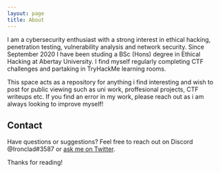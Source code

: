 ```yaml
---
layout: page
title: About
---
```


I am a cybersecurity enthusiast with a strong interest in ethical hacking, penetration testing, vulnerability analysis and network security. Since September 2020 I have been studing a BSc (Hons) degree in Ethical Hacking at Abertay University. I find myself regularly completing CTF challenges and partaking in TryHackMe learning rooms. 

This space acts as a repository for anything i find interesting and wish to post for public viewing such as uni work, proffesional projects, CTF writeups etc. If you find an error in my work, please reach out as i am always looking to improve myself!

## Contact

Have questions or suggestions? Feel free to reach out on Discord @Ironclad#3587 or [ask me on Twitter](https://twitter.com/ironclad_daemon).

Thanks for reading!
